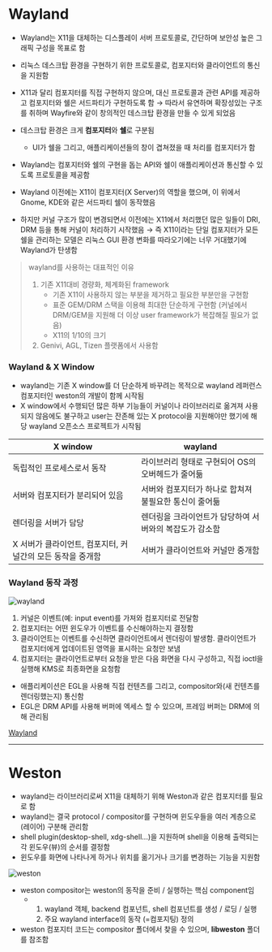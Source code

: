# Wayland 
- Wayland는 X11을 대체하는 디스플레이 서버 프로토콜로, 간단하며 보안성 높은 그래픽 구성을 목표로 함
- 리눅스 데스크탑 환경을 구현하기 위한 프로토콜로, 컴포지터와 클라이언트의 통신을 지원함
- X11과 달리 컴포지터를 직접 구현하지 않으며, 대신 프로토콜과 관련 API를 제공하고 컴포지터와 쉘은 서드파티가 구현하도록 함
&rarr; 따라서 유연하며 확장성있는 구조를 취하며 Wayfire와 같이 창의적인 데스크탑 환경을 만들 수 있게 되었음

- 데스크탑 환경은 크게 **컴포지터**와 **쉘**로 구분됨
    - UI가 쉘을 그리고, 애플리케이션들의 창이 겹쳐졌을 때 처리를 컴포지터가 함
- Wayland는 컴포지터와 쉘의 구현을 돕는 API와 쉘이 애플리케이션과 통신할 수 있도록 프로토콜을 제공함

- Wayland 이전에는 X11이 컴포지터(X Server)의 역할을 했으며, 이 위에서 Gnome, KDE와 같은 서드파티 쉘이 동작했음
- 하지만 커널 구조가 많이 변경되면서 이전에는 X11에서 처리했던 많은 일들이 DRI, DRM 등을 통해 커널이 처리하기 시작했음
&rarr; 즉 X11이라는 단일 컴포지터가 모든 쉘을 관리하는 모델은 리눅스 GUI 환경 변화를 따라오기에는 너무 거대했기에 Wayland가 탄생함

> wayland를 사용하는 대표적인 이유
> 1. 기존 X11대비 경량화, 체계화된 framework
>     - 기존 X11이 사용하지 않는 부분을 제거하고 필요한 부분만을 구현함
>     - 표준 GEM/DRM 스택을 이용해 최대한 단순하게 구현함 (커널에서 DRM/GEM을 지원해 더 이상 user framework가 복잡해질 필요가 없음)
>     - X11의 1/10의 크기
> 2. Genivi, AGL, Tizen 플랫폼에서 사용함

### Wayland & X Window
- wayland는 기존 X window를 더 단순하게 바꾸려는 목적으로 wayland 레퍼런스 컴포지터인 weston의 개발이 함께 시작됨
- X window에서 수행되던 많은 하부 기능들이 커널이나 라이브러리로 옮겨져 사용되지 않음에도 불구하고 user는 잔존해 있는 X protocol을 지원해야만 했기에 해당 wayland 오픈소스 프로젝트가 시작됨

|X window|wayland|
|---|---|
|독립적인 프로세스로서 동작|라이브러리 형태로 구현되어 OS의 오버헤드가 줄어듦|
|서버와 컴포지터가 분리되어 있음|서버와 컴포지터가 하나로 합쳐져 불필요한 통신이 줄어듦|
|렌더링을 서버가 담당|렌더링을 크라이언트가 담당하여 서버와의 복잡도가 감소함|
|X 서버가 클라이언트, 컴포지터, 커널간의 모든 동작을 중개함|서버가 클라이언트와 커널만 중개함|

### Wayland 동작 과정
![wayland](./img/wayland.png)
1. 커널은 이벤트(예: input event)를 가져와 컴포지터로 전달함
2. 컴포지터는 어떤 윈도우가 이벤트를 수신해야하는지 결정함
3. 클라이언트는 이벤트를 수신하면 클라이언트에서 렌더링이 발생함. 클라이언트가 컴포지터에게 업데이트된 영역을 표시하는 요청만 보냄
4. 컴포지터는 클라이언트로부터 요청을 받은 다음 화면을 다시 구성하고, 직접 ioctl을 실행해 KMS로 최종화면을 요청함

- 애플리케이션은 EGL을 사용해 직접 컨텐츠를 그리고, compositor와(새 컨텐츠를 렌더링했는지) 통신함
- EGL은 DRM API를 사용해 버퍼에 엑세스 할 수 있으며, 프레임 버퍼는 DRM에 의해 관리됨

[Wayland](./Wayland.md)

---
# Weston
- wayland는 라이브러리로써 X11을 대체하기 위해 Weston과 같은 컴포지터를 필요로 함
- wayland는 결국 protocol / compositor를 구현하며 윈도우들을 여러 계층으로(레이어) 구분해 관리함
- shell plugin(desktop-shell, xdg-shell...)을 지원하며 shell을 이용해 출력되는 각 윈도우(뷰)의 순서를 결정함
- 윈도우를 화면에 나타나게 하거나 위치를 옮기거나 크기를 변경하는 기능을 지원함

![weston](./img/weston.png)

- weston compositor는 weston의 동작을 준비 / 실행하는 핵심 component임
    - 1. wayland 객체, backend 컴포넌트, shell 컴포넌트를 생성 / 로딩 / 실행
      2. 주요 wayland interface의 동작 (=컴포지팅) 정의
- weston 컴포지터 코드는 compositor 폴더에서 찾을 수 있으며, **libweston** 폴더를 참조함

